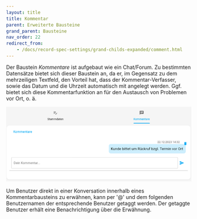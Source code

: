 ```yaml
---
layout: title
title: Kommentar
parent: Erweiterte Bausteine
grand_parent: Bausteine
nav_order: 22
redirect_from:
    - /docs/record-spec-settings/grand-childs-expanded/comment.html
---
```


Der Baustein _Kommentare_ ist aufgebaut wie ein Chat/Forum. Zu bestimmten Datensätze bietet sich dieser
Baustein an, da er, im Gegensatz zu dem mehrzeiligen Textfeld, den Vorteil hat, dass der Kommentar-Verfasser,
sowie das Datum und die Uhrzeit automatisch mit angelegt werden. Ggf. bietet sich diese Kommentarfunktion an für den
Austausch von Problemen vor Ort, o. ä.

![comment](\assets\record-spec-settings\comment.png 'comment')

Um Benutzer direkt in einer Konversation innerhalb eines Kommentarbausteins zu erwähnen,
kann per '@' und dem folgenden Benutzernamen der entsprechende Benutzer getaggt werden.
Der getaggte Benutzer erhält eine Benachrichtigung über die Erwähnung.
